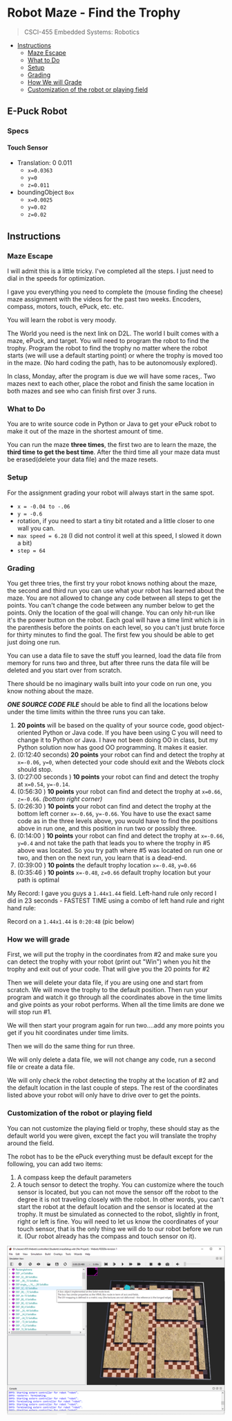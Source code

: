# Robot Maze - Find the Trophy

> CSCI-455 Embedded Systems: Robotics

- [Instructions](#instructions)
  - [Maze Escape](#maze-escape)
  - [What to Do](#what-to-do)
  - [Setup](#setup)
  - [Grading](#grading)
  - [How We will Grade](#how-we-will-grade)
  - [Customization of the robot or playing field](#customization-of-the-robot-or-playing-field)

## E-Puck Robot

### Specs

#### Touch Sensor

- Translation:  0 0.011
  - `x=0.0363`
  - `y=0`
  - `z=0.011`
- boundingObject `Box`
  - `x=0.0025`
  - `y=0.02`
  - `z=0.02`

## Instructions

### Maze Escape

I will admit this is a little tricky.  I've completed all the steps. I just need to dial in the speeds for optimization. 

I gave you everything you need to complete the (mouse finding the cheese) maze assignment with the videos for the past two weeks. Encoders, compass, motors, touch, ePuck, etc. etc. 

You will learn the robot is very moody. 

The World you need is the next link on D2L.  The world I built comes with a maze, ePuck, and target. You will need to program the robot to find the trophy. Program the robot to find the trophy no matter where the robot starts (we will use a default starting point) or where the trophy is moved too in the maze. (No hard coding the path, has to be autonomously explored).

In class, Monday, after the program is due we will have some races,. Two mazes next to each other, place the robot and finish the same location in both mazes and see who can finish first over 3 runs.  

### What to Do

You are to write source code in Python or Java to get your ePuck robot to make it out of the maze in the shortest amount of time. 

You can run the maze **three times**, the first two are to learn the maze, the **third time to get the best time**.  After the third time all your maze data must be erased(delete your data file) and the maze resets. 

### Setup

For the assignment grading your robot will always start in the same spot.

- `x = -0.04 to -.06`
- `y = -0.6`
- rotation, if you need to start a tiny bit rotated and a little closer to one wall you can. 
- `max speed = 6.28` (I did not control it well at this speed, I slowed it down a bit)
- `step = 64`

### Grading

You get three tries, the first try your robot knows nothing about the maze, the second and third run you can use what your robot has learned about the maze. You are not allowed to change any code between all steps to get the points. You can't change the code between any number below to get the points. Only the location of the goal will change.  You can only hit-run like it's the power button on the robot.  Each goal will have a time limit which is in the parenthesis before the points on each level, so you can't just brute force for thirty minutes to find the goal. The first few you should be able to get just doing one run.  

You can use a data file to save the stuff you learned, load the data file from memory for runs two and three,  but after three runs the data file will be deleted and you start over from scratch. 

There should be no imaginary walls built into your code on run one, you know nothing about the maze. 

_**ONE SOURCE CODE FILE**_ should be able to find all the locations below under the time limits within the three runs you can take. 

1. **20 points** will be based on the quality of your source code, good object-oriented Python or Java code. If you have been using C you will need to change it to Python or Java.  I have not been doing OO in class, but my Python solution now has good OO programming. It makes it easier. 
2. (0:12:40 seconds) **20 points** your robot can find and detect the trophy at `x=-0.06`, `y=0`, when detected your code should exit and the Webots clock should stop. 
3. (0:27:00 seconds ) **10 points** your robot can find and detect the trophy at `x=0.54`, `y=-0.14`.
4. (0:56:30 ) **10 points** your robot can find and detect the trophy at `x=0.66`, `z=-0.66`. _(bottom right corner)_
5. (0:26:30 ) **10 points** your robot can find and detect the trophy at the bottom left corner `x=-0.66`, `y=-0.66`. You have to use the exact same code as in the three levels above, you would have to find the positions above in run one, and this position in run two or possibly three. 
6. (0:14:00 ) **10 points** your robot can find and detect the trophy at `x=-0.66`, `y=0.4` and not take the path that leads you to where the trophy in #5 above was located. So you try path where #5 was located on run one or two, and then on the next run, you learn that is a dead-end.  
7. (0:39:00 ) **10 points** the default trophy location `x=-0.48`, `y=0.66`
8. (0:35:46 ) **10 points** `x=-0.48`, `z=0.66` default trophy location but your path is optimal

My Record: I gave you guys a `1.44x1.44` field. Left-hand rule only record I did in 23 seconds - FASTEST TIME using a combo of left hand rule and right hand rule: 

Record on a `1.44x1.44` is `0:20:48` (pic below)

### How we will grade

First, we will put the trophy in the coordinates from #2 and make sure you can detect the trophy with your robot (print out "Win") when you hit the trophy and exit out of your code. That will give you the 20 points for #2

Then we will delete your data file, if you are using one and start from scratch. We will move the trophy to the default position. Then run your program and watch it go through all the coordinates above in the time limits and give points as your robot performs. When all the time limits are done we will stop run #1.  

We will then start your program again for run two....add any more points you get if you hit coordinates under time limits. 

Then we will do the same thing for run three. 

We will only delete a data file, we will not change any code, run a second file or create a data file. 

We will only check the robot detecting the trophy at the location of #2 and the default location in the last couple of steps. The rest of the coordinates listed above your robot will only have to drive over to get the points. 

### Customization of the robot or playing field

You can not customize the playing field or trophy, these should stay as the default world you were given, except the fact you will translate the trophy around the field. 

The robot has to be the ePuck everything must be default except for the following, you can add two items:

1. A compass keep the default parameters
2. A touch sensor to detect the trophy. You can customize where the touch sensor is located, but you can not move the sensor off the robot to the degree it is not traveling closely with the robot. In other words, you can't start the robot at the default location and the sensor is located at the trophy. It must be simulated as connected to the robot, slightly in front, right or left is fine.  You will need to let us know the coordinates of your touch sensor, that is the only thing we will do to our robot before we run it. (Our robot already has the compass and touch sensor on it).

![Hunters Screenshot](images/hunters-maze-screen-shot.png)
